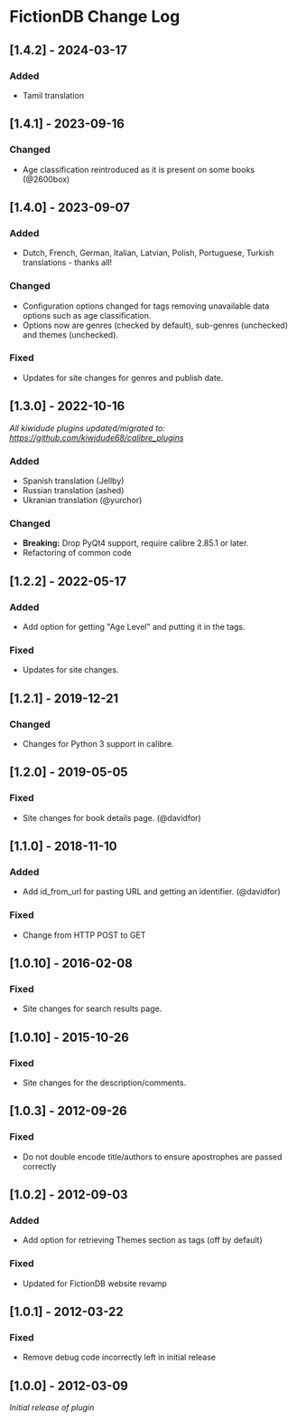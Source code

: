 # FictionDB Change Log

## [1.4.2] - 2024-03-17
### Added
- Tamil translation 

## [1.4.1] - 2023-09-16
### Changed
- Age classification reintroduced as it is present on some books (@2600box) 

## [1.4.0] - 2023-09-07
### Added
- Dutch, French, German, Italian, Latvian, Polish, Portuguese, Turkish translations - thanks all!
### Changed
- Configuration options changed for tags removing unavailable data options such as age classification. 
- Options now are genres (checked by default), sub-genres (unchecked) and themes (unchecked).
### Fixed
- Updates for site changes for genres and publish date.

## [1.3.0] - 2022-10-16
_All kiwidude plugins updated/migrated to: https://github.com/kiwidude68/calibre_plugins_
### Added
- Spanish translation (Jellby)
- Russian translation (ashed)
- Ukranian translation (@yurchor)
### Changed
- **Breaking:** Drop PyQt4 support, require calibre 2.85.1 or later.
- Refactoring of common code

## [1.2.2] - 2022-05-17
### Added
- Add option for getting "Age Level" and putting it in the tags.
### Fixed
- Updates for site changes.

## [1.2.1] - 2019-12-21
### Changed
- Changes for Python 3 support in calibre.

## [1.2.0] - 2019-05-05
### Fixed
- Site changes for book details page. (@davidfor)

## [1.1.0] - 2018-11-10
### Added
- Add id_from_url for pasting URL and getting an identifier. (@davidfor)
### Fixed
- Change from HTTP POST to GET

## [1.0.10] - 2016-02-08
### Fixed
- Site changes for search results page.

## [1.0.10] - 2015-10-26
### Fixed
- Site changes for the description/comments.

## [1.0.3] - 2012-09-26
### Fixed
- Do not double encode title/authors to ensure apostrophes are passed correctly

## [1.0.2] - 2012-09-03
### Added
- Add option for retrieving Themes section as tags (off by default)
### Fixed
- Updated for FictionDB website revamp

## [1.0.1] - 2012-03-22
### Fixed
- Remove debug code incorrectly left in initial release

## [1.0.0] - 2012-03-09
_Initial release of plugin_
